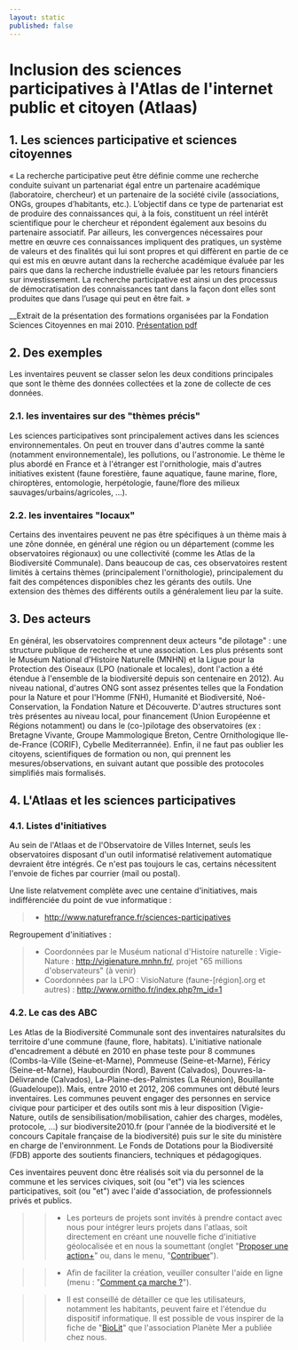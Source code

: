 ```yaml
---
layout: static
published: false
---
```


# Inclusion des sciences participatives à l'Atlas de l'internet public et citoyen (Atlaas)

## 1. Les sciences participative et sciences citoyennes

« La recherche participative peut être définie comme une recherche conduite suivant un partenariat égal entre un partenaire académique (laboratoire, chercheur) et un partenaire de la société civile (associations, ONGs, groupes d’habitants, etc.). L’objectif dans ce type de partenariat est de produire des connaissances qui, à la fois, constituent un réel intérêt scientifique pour le chercheur et répondent également aux besoins du partenaire associatif. Par ailleurs, les convergences nécessaires pour mettre en œuvre ces connaissances impliquent des pratiques, un système de valeurs et des finalités qui lui sont propres et qui diffèrent en partie de ce qui est mis en œuvre autant dans la recherche académique évaluée par les pairs que dans la recherche industrielle évaluée par les retours financiers sur investissement.
La recherche participative est ainsi un des processus de démocratisation des connaissances tant dans la façon dont elles sont produites que dans l’usage qui peut en être fait. »

__Extrait de la présentation des formations organisées par la Fondation Sciences Citoyennes en mai 2010. [Présentation pdf](http://sciencescitoyennes.org/IMG/pdf/Brochure_FORMATION_FSC_4.pdf)

## 2. Des exemples

Les inventaires peuvent se classer selon les deux conditions principales que sont le thème des données collectées et la zone de collecte de ces données.

### 2.1. les inventaires sur des "thèmes précis"
Les sciences participatives sont principalement actives dans les sciences environnementales. On peut en trouver dans d'autres comme la santé (notamment environnementale), les pollutions, ou l'astronomie.
Le thème le plus abordé en France et à l'étranger est l'ornithologie, mais d'autres initiatives existent (faune forestière, faune aquatique, faune marine, flore, chiroptères, entomologie, herpétologie, faune/flore des milieux sauvages/urbains/agricoles, ...).

### 2.2. les inventaires "locaux"
Certains des inventaires peuvent ne pas être spécifiques à un thème mais à une zône donnée, en général une région ou un département (comme les observatoires régionaux) ou une collectivité (comme les Atlas de la Biodiversité Communale).
Dans beaucoup de cas, ces observatoires restent limités à certains thèmes (principalement l'ornithologie), principalement du fait des compétences disponibles chez les gérants des outils. Une extension des thèmes des différents outils a généralement lieu par la suite.

## 3. Des acteurs

En général, les observatoires comprennent deux acteurs "de pilotage" : une structure publique de recherche et une association. Les plus présents sont le Muséum National d'Histoire Naturelle (MNHN) et la Ligue pour la Protection des Oiseaux (LPO (nationale et locales), dont l'action a été étendue à l'ensemble de la biodiversité depuis son centenaire en 2012).
Au niveau national, d'autres ONG sont assez présentes telles que la Fondation pour la Nature et pour l'Homme (FNH), Humanité et Biodiversité, Noé-Conservation, la Fondation Nature et Découverte.
D'autres structures sont très présentes au niveau local, pour financement (Union Européenne et Régions notamment) ou dans le (co-)pilotage des observatoires (ex : Bretagne Vivante, Groupe Mammologique Breton, Centre Ornithologique Ile-de-France (CORIF), Cybelle Mediterrannée).
Enfin, il ne faut pas oublier les citoyens, scientifiques de formation ou non, qui prennent les mesures/observations, en suivant autant que possible des protocoles simplifiés mais formalisés.

## 4. L'Atlaas et les sciences participatives

### 4.1. Listes d'initiatives
Au sein de l'Atlaas et de l'Observatoire de Villes Internet, seuls les observatoires disposant d'un outil informatisé relativement automatique devraient être intégrés. Ce n'est pas toujours le cas, certains nécessitent l'envoie de fiches par courrier (mail ou postal).

Une liste relatvement complète avec une centaine d'initiatives, mais indifférenciée du point de vue informatique : 	
> * http://www.naturefrance.fr/sciences-participatives

Regroupement d'initiatives :
> * Coordonnées par le Muséum national d'Histoire naturelle : Vigie-Nature : http://vigienature.mnhn.fr/, projet "65 millions d'observateurs" (à venir)
> * Coordonnées par la LPO : VisioNature (faune-[région].org et autres) : http://www.ornitho.fr/index.php?m_id=1

### 4.2. Le cas des ABC
Les Atlas de la Biodiversité Communale sont des inventaires naturalsites du territoire d'une commune (faune, flore, habitats). L'initiative nationale d'encadrement a débuté en 2010 en phase teste pour 8 communes (Combs-la-Ville (Seine-et-Marne), Pommeuse (Seine-et-Marne), Féricy (Seine-et-Marne), Haubourdin (Nord), Bavent (Calvados), Douvres-la-Délivrande (Calvados), La-Plaine-des-Palmistes (La Réunion), Bouillante (Guadeloupe)). Mais, entre 2010 et 2012, 206 communes ont débuté leurs inventaires.
Les communes peuvent engager des personnes en service civique pour participer et des outils sont mis à leur disposition (Vigie-Nature, outils de sensibilisation/mobilisation, cahier des charges, modèles, protocole, ...) sur biodiversite2010.fr (pour l'année de la biodiversité et le concours Capitale française de la biodiversité) puis sur le site du ministère en charge de l'environnment. Le Fonds de Dotations pour la Biodiversité (FDB) apporte des soutients financiers, techniques et pédagogiques.

Ces inventaires peuvent donc être réalisés soit via du personnel de la commune et les services civiques, soit (ou "et") via les sciences participatives, soit (ou "et") avec l'aide d'association, de professionnels privés et publics.

>> * Les porteurs de projets sont invités à prendre contact avec nous pour intégrer leurs projets dans l'atlaas, soit directement en créant une nouvelle fiche d'initiative géolocalisée et en nous la soumettant (onglet "[Proposer une action+](http://atlaas.fr/#new)" ou, dans le menu, "[Contribuer](http://atlaas.fr/#new)").

>> * Afin de faciliter la création, veuiller consulter l'aide en ligne (menu : "[Comment ça marche ?](http://atlaas.fr/#faq)").

>> * Il est conseillé de détailler ce que les utilisateurs, notamment les habitants, peuvent faire et l'étendue du dispositif informatique. Il est possible de vous inspirer de la fiche de "[BioLit](http://atlaas.fr/#map/actions/2ef7343982cecb97b958ce6d7229174e)" que l'association Planète Mer a publiée chez nous.
